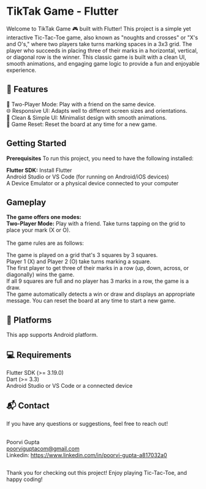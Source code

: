 # TikTak Game - Flutter
Welcome to TikTak Game 🎮 built with Flutter! This project is a simple yet interactive Tic-Tac-Toe game, also known as "noughts and crosses" or "X's and O's," where two players take turns marking spaces in a 3x3 grid. The player who succeeds in placing three of their marks in a horizontal, vertical, or diagonal row is the winner. This classic game is built with a clean UI, smooth animations, and engaging game logic to provide a fun and enjoyable experience.

## 🚀 Features

👥 Two-Player Mode: Play with a friend on the same device.<br>
🌐 Responsive UI: Adapts well to different screen sizes and orientations.<br>
🎨 Clean & Simple UI: Minimalist design with smooth animations.<br>
🔄 Game Reset: Reset the board at any time for a new game.<br>

## Getting Started
**Prerequisites**
To run this project, you need to have the following installed:<br>

**Flutter SDK:** Install Flutter<br>
Android Studio or VS Code (for running on Android/iOS devices)<br>
A Device Emulator or a physical device connected to your computer<br>

## Gameplay
**The game offers one modes:**<br>
**Two-Player Mode:** Play with a friend. Take turns tapping on the grid to place your mark (X or O).<br><br>
The game rules are as follows:<br>

The game is played on a grid that's 3 squares by 3 squares.<br>
Player 1 (X) and Player 2 (O) take turns marking a square.<br>
The first player to get three of their marks in a row (up, down, across, or diagonally) wins the game.<br>
If all 9 squares are full and no player has 3 marks in a row, the game is a draw.<br>
The game automatically detects a win or draw and displays an appropriate message. You can reset the board at any time to start a new game.<br>

## 📱 Platforms
This app supports Android platform.

## 💻 Requirements
Flutter SDK (>= 3.19.0)<br>
Dart (>= 3.3)<br>
Android Studio or VS Code or a connected device<br>

## 📬 Contact
If you have any questions or suggestions, feel free to reach out!<br><br>

Poorvi Gupta<br>
poorviguptacom@gmail.com<br>
Linkedin: https://www.linkedin.com/in/poorvi-gupta-a817032a0<br>
##
Thank you for checking out this project! Enjoy playing Tic-Tac-Toe, and happy coding!
